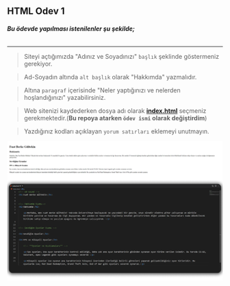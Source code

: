 ## HTML Odev 1

###### **Bu ödevde yapılması istenilenler şu şekilde;**
---
> Siteyi açtığımızda "Adınız ve Soyadınızı" `başlık` şeklinde göstermeniz gerekiyor.

> Ad-Soyadın altında `alt başlık` olarak "Hakkımda" yazmalıdır.

> Altına `paragraf` içerisinde "Neler yaptığınızı ve nelerden hoşlandığınızı" yazabilirsiniz.

> Web sitenizi kaydederken dosya adı olarak [**index.html**](https://github.com/FuatBerke/kodluyoruz-odevler/blob/main/HTML%20Odev1/htmlodev1.html) seçmeniz gerekmektedir.(**Bu repoya atarken `ödev ismi` olarak değiştirdim**)

> Yazdığınız kodları açıklayan `yorum satırları` eklemeyi unutmayın.

![](htmlodev1.png)